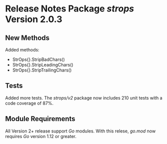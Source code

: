 # Release Notes Package *strops* Version 2.0.3

## New Methods 
Added methods:
  + StrOps{}.StripBadChars()
  + StrOps{}.StripLeadingChars()
  + StrOps{}.StripTrailingChars()
  
## Tests
Added more tests. The *strops/v2* package now includes 210 unit
tests with a code coverage of 87%. 

## Module Requirements
All Version 2+ release support *Go* modules.
With this relese, *go.mod* now requires *Go*
version 1.12 or greater. 
  